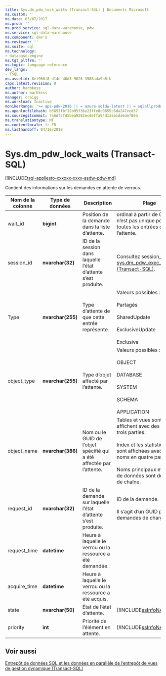 ```yaml
---
title: Sys.dm_pdw_lock_waits (Transact-SQL) | Documents Microsoft
ms.custom: ''
ms.date: 03/07/2017
ms.prod: ''
ms.prod_service: sql-data-warehouse, pdw
ms.service: sql-data-warehouse
ms.component: dmv's
ms.reviewer: ''
ms.suite: sql
ms.technology:
- database-engine
ms.tgt_pltfrm: ''
ms.topic: language-reference
dev_langs:
- TSQL
ms.assetid: 8ef966f8-d14e-40d3-9626-3508ada9b8fb
caps.latest.revision: 8
author: barbkess
ms.author: barbkess
manager: craigg
ms.workload: Inactive
monikerRange: '>= aps-pdw-2016 || = azure-sqldw-latest || = sqlallproducts-allversions'
ms.openlocfilehash: b5653fbf12b95f36e23ffe8c0855c6da247ecd37
ms.sourcegitcommit: 7a6df3fd5bea9282ecdeffa94d13ea1da6def80a
ms.translationtype: MT
ms.contentlocale: fr-FR
ms.lasthandoff: 04/16/2018
---
```

# <a name="sysdmpdwlockwaits-transact-sql"></a>Sys.dm_pdw_lock_waits (Transact-SQL)
[!INCLUDE[tsql-appliesto-xxxxxx-xxxx-asdw-pdw-md](../../includes/tsql-appliesto-xxxxxx-xxxx-asdw-pdw-md.md)]

  Contient des informations sur les demandes en attente de verrous.  
  
|Nom de la colonne|Type de données| Description|Plage|  
|-----------------|---------------|-----------------|-----------|  
|wait_id|**bigint**|Position de la demande dans la liste d’attente.|ordinal à partir de 0. Cela n’est pas unique pour toutes les entrées de l’attente.|  
|session_id|**nvarchar(32)**|ID de la session dans laquelle l’état d’attente s’est produite.|Consultez session_id dans [sys.dm_pdw_exec_sessions &#40;Transact-SQL&#41;](../../relational-databases/system-dynamic-management-views/sys-dm-pdw-exec-sessions-transact-sql.md).|  
|Type|**nvarchar(255)**|Type d’attente de que cette entrée représente.|Valeurs possibles :<br /><br /> Partagés<br /><br /> SharedUpdate<br /><br /> ExclusiveUpdate<br /><br /> Exclusive|  
|object_type|**nvarchar(255)**|Type d’objet affecté par l’attente.|Valeurs possibles :<br /><br /> OBJECT<br /><br /> DATABASE<br /><br /> SYSTEM<br /><br /> SCHEMA<br /><br /> APPLICATION|  
|object_name|**nvarchar(386)**|Nom ou le GUID de l’objet spécifié qui a été affectée par l’attente.|Tables et vues sont affichent avec des noms en trois parties.<br /><br /> Index et les statistiques sont affichées avec des noms en quatre parties.<br /><br /> Noms principaux et bases de données sont des noms de chaîne.|  
|request_id|**nvarchar(32)**|ID de la demande sur laquelle l’état d’attente s’est produite.|ID de la demande.<br /><br /> Il s’agit d’un GUID pour les demandes de charge.|  
|request_time|**datetime**|Heure à laquelle le verrou ou la ressource a été demandée.||  
|acquire_time|**datetime**|Heure à laquelle le verrou ou la ressource a été acquis.||  
|state|**nvarchar(50)**|État de l’état d’attente.|[!INCLUDE[ssInfoNA](../../includes/ssinfona-md.md)]|  
|priority|**int**|Priorité de l’élément en attente.|[!INCLUDE[ssInfoNA](../../includes/ssinfona-md.md)]|  
  
## <a name="see-also"></a>Voir aussi  
 [Entrepôt de données SQL et les données en parallèle de l’entrepôt de vues de gestion dynamique &#40;Transact-SQL&#41;](../../relational-databases/system-dynamic-management-views/sql-and-parallel-data-warehouse-dynamic-management-views.md)  
  
  
